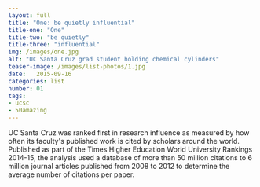 ```yaml
---
layout: full
title: "One: be quietly influential"
title-one: "One"
title-two: "be quietly"
title-three: "influential"
img: /images/one.jpg
alt: "UC Santa Cruz grad student holding chemical cylinders"
teaser-image: /images/list-photos/1.jpg
date:   2015-09-16
categories: list
number: 01
tags:
- ucsc
- 50amazing
---
```

UC Santa Cruz was ranked first in research influence as measured by how often its faculty's published work is cited by scholars around the world. Published as part of the Times Higher Education World University Rankings 2014-15, the analysis used a database of more than 50 million citations to 6 million journal articles published from 2008 to 2012 to determine the average number of citations per paper.